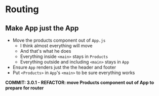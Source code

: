 # Routing

## Make App just the App

-  Move the products component out of `App.js`
   -  I think almost everything will move
   -  And that's what he does
   -  Everything inside `<main>` stays in `Products`
   -  Everything outside and including `<main>` stays in `App`
-  Ensure `App` renders just the the header and footer
-  Put `<Products>` in `App`'s `<main>` to be sure everything works

**COMMIT: 3.0.1 - REFACTOR: move Products component out of App to prepare for router**
